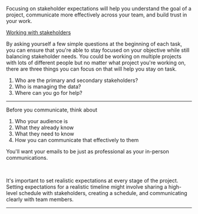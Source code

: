 Focusing on stakeholder expectations will help you understand the goal of a project, communicate more effectively across your team, and build trust in your work.

[Working with stakeholders](https://drive.google.com/file/d/1NcYRIaCtWyOMnUYFTV1-TVxemxL_rHJg/view?usp=sharing)

By asking yourself a few simple questions at the beginning of each task, you can ensure that you're able to stay focused on your objective while still balancing stakeholder needs.
You could be working on multiple projects with lots of different people but no matter what project you're working on, there are three things you can focus on that will help you stay on task.
1. Who are the primary and secondary stakeholders? 
2. Who is managing the data? 
3. Where can you go for help?

---

Before you communicate, think about
1. Who your audience is 
2. What they already know 
3. What they need to know 
4. How you can communicate that effectively to them

You'll want your emails to be just as professional as your in-person communications.

<br>

It's important to set realistic expectations at every stage of the project. Setting expectations for a realistic timeline might involve sharing a high-level schedule with stakeholders, creating a schedule, and communicating clearly with team members.

---
